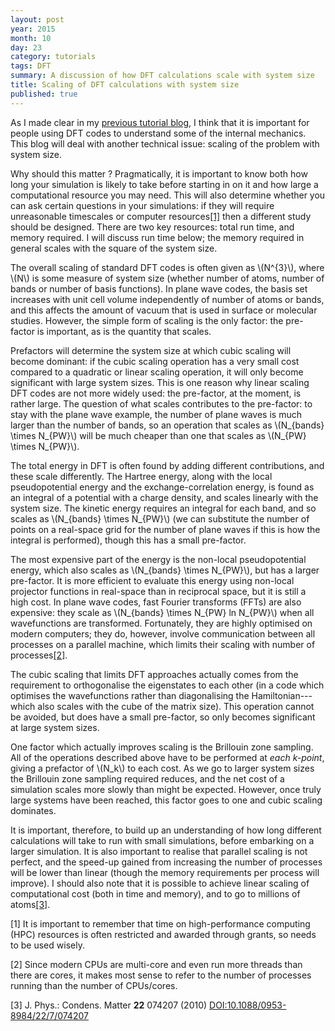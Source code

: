 ```yaml
---
layout: post
year: 2015
month: 10
day: 23
category: tutorials
tags: DFT
summary: A discussion of how DFT calculations scale with system size
title: Scaling of DFT calculations with system size
published: true
---
```

As I made clear in my [previous tutorial blog]({{site.baseurl}}/blog/why-minimisers), I think that it is important for
people using DFT codes to understand some of the internal mechanics.  This blog
will deal with another technical issue: scaling of the problem with system size.

Why should this matter ? Pragmatically, it is important to know both how long
your simulation is likely to take before starting in on it and how large a
computational resource you may need.  This will also determine whether you can
ask certain questions in your simulations: if they will require unreasonable
timescales or computer resources[[1]](#R1) then a different study should be
designed.  There are two key resources: total run time, and memory required.
I will discuss run time below; the memory required in general scales with the
square of the system size.

The overall scaling of standard DFT codes is often given as \\(N^{3}\\), where
\\(N\\) is some measure of system size (whether number of atoms, number of bands
or number of basis functions).  In plane wave codes, the basis set increases
with unit cell volume independently of number of atoms or bands, and this
affects the amount of vacuum that is used in surface or molecular studies.
However, the simple form of scaling is the only factor: the pre-factor is
important, as is the quantity that scales.

Prefactors will determine the system size at which cubic scaling will become
dominant: if the cubic scaling operation has a very small cost compared to a
quadratic or linear scaling operation, it will only become significant with
large system sizes.  This is one reason why linear scaling DFT codes are not
more widely used: the pre-factor, at the moment, is rather large.  The question
of what scales contributes to the pre-factor: to stay with the plane wave
example, the number of plane waves is much larger than the number of bands, so
an operation that scales as \\(N\_{bands} \times N\_{PW}\\) will be much cheaper
than one that scales as \\(N\_{PW} \times N\_{PW}\\).

The total energy in DFT is often found by adding different contributions, and
these scale differently.  The Hartree energy, along with the local
pseudopotential energy and the exchange-correlation energy, is found as an
integral of a potential with a charge density, and scales linearly with the
system size.  The kinetic energy requires an integral for each band, and so
scales as \\(N\_{bands} \times N\_{PW}\\) (we can substitute the number of points
on a real-space grid for the number of plane waves if this is how the
integral is performed), though this has a small pre-factor.

The most expensive part of the energy is the non-local pseudopotential energy, which also
scales as \\(N\_{bands} \times N\_{PW}\\), but has a larger pre-factor.  It is
more efficient to evaluate this energy using non-local projector functions in
real-space than in reciprocal space, but it is still a high cost.  In
plane wave codes, fast Fourier transforms (FFTs) are also expensive: they
scale as \\(N\_{bands} \times N\_{PW} ln N\_{PW}\\) when all wavefunctions are
transformed.  Fortunately, they are highly optimised on modern computers; they
do, however, involve communication between all processes on a parallel machine,
which limits their scaling with number of processes[[2]](#R2).

The cubic scaling that limits DFT approaches actually comes from the requirement
to orthogonalise the eigenstates to each other (in a code which optimises the
wavefunctions rather than diagonalising the Hamiltonian---which also scales
with the cube of the matrix size).  This operation cannot be avoided, but does
have a small pre-factor, so only becomes significant at large system sizes.

One factor which actually improves scaling is the Brillouin zone sampling.  All
of the operations described above have to be performed at *each k-point*,
giving a prefactor of \\(N\_k\\) to each cost.  As we go to larger system sizes
the Brillouin zone sampling required reduces, and the net cost of a simulation
scales more slowly than might be expected.  However, once truly large systems
have been reached, this factor goes to one and cubic scaling dominates.

It is important, therefore, to build up an understanding of how long different
calculations will take to run with small simulations, before embarking on a
larger simulation.  It is also important to realise that parallel scaling
is not perfect, and the speed-up gained from increasing the number of
processes will be lower than linear (though the memory requirements per
process will improve).  I should also note that it is possible to achieve
linear scaling of computational cost (both in time and memory), and to go
to millions of atoms[[3]](#R3).

<a name="R1">[1]</a> It is important to remember that time on high-performance
computing (HPC) resources is often restricted and awarded through grants, so
needs to be used wisely.

<a name="R2">[2]</a> Since modern CPUs are multi-core and even run more threads
than there are cores, it makes most sense to refer to the number of processes
running than the number of CPUs/cores.

<a name="R3">[3]</a> J. Phys.: Condens. Matter **22** 074207 (2010) [DOI:10.1088/0953-8984/22/7/074207](http://dx.doi.org/10.1088/0953-8984/22/7/074207)
